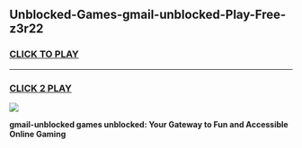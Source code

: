 
## Unblocked-Games-gmail-unblocked-Play-Free-z3r22
<h3>
<a href="https://premium76.site?title=gmail-unblocked&ref=23A">CLICK TO PLAY</a></h3>
<hr>

<h3>
<a href="https://premium76.site?title=gmail-unblocked&ref=23A">CLICK 2 PLAY</a>
  
</h3>

<a href="https://premium76.site?title=gmail-unblocked&ref=23A"><img src="https://clearcache.store/games.png"></a>


**gmail-unblocked games unblocked: Your Gateway to Fun and Accessible Online Gaming**
